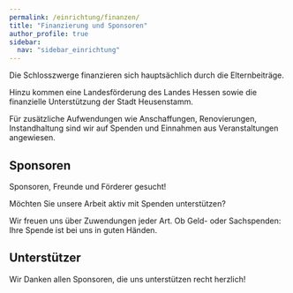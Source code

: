 ```yaml
---
permalink: /einrichtung/finanzen/
title: "Finanzierung und Sponsoren"
author_profile: true
sidebar:
  nav: "sidebar_einrichtung"
---
```

Die Schlosszwerge finanzieren sich hauptsächlich durch die Elternbeiträge.

Hinzu kommen eine Landesförderung des Landes Hessen sowie die finanzielle Unterstützung der Stadt Heusenstamm.

Für zusätzliche Aufwendungen wie Anschaffungen, Renovierungen, Instandhaltung sind wir auf Spenden und Einnahmen aus Veranstaltungen angewiesen.

## Sponsoren

Sponsoren, Freunde und Förderer gesucht!

Möchten Sie unsere Arbeit aktiv mit Spenden unterstützen?

Wir freuen uns über Zuwendungen jeder Art. Ob Geld- oder Sachspenden: Ihre Spende ist bei uns in guten Händen.

## Unterstützer

Wir Danken allen Sponsoren, die uns unterstützen recht herzlich! 
